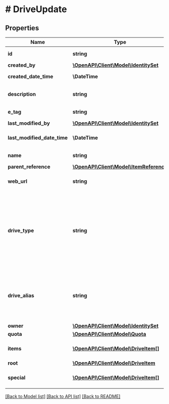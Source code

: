 # # DriveUpdate

## Properties

Name | Type | Description | Notes
------------ | ------------- | ------------- | -------------
**id** | **string** | The unique identifier for this drive. | [optional] [readonly]
**created_by** | [**\OpenAPI\Client\Model\IdentitySet**](IdentitySet.md) |  | [optional]
**created_date_time** | **\DateTime** | Date and time of item creation. Read-only. | [optional] [readonly]
**description** | **string** | Provides a user-visible description of the item. Optional. | [optional]
**e_tag** | **string** | ETag for the item. Read-only. | [optional] [readonly]
**last_modified_by** | [**\OpenAPI\Client\Model\IdentitySet**](IdentitySet.md) |  | [optional]
**last_modified_date_time** | **\DateTime** | Date and time the item was last modified. Read-only. | [optional] [readonly]
**name** | **string** | The name of the item. Read-write. | [optional]
**parent_reference** | [**\OpenAPI\Client\Model\ItemReference**](ItemReference.md) |  | [optional]
**web_url** | **string** | URL that displays the resource in the browser. Read-only. | [optional] [readonly]
**drive_type** | **string** | Describes the type of drive represented by this resource. Values are \&quot;personal\&quot; for users home spaces, \&quot;project\&quot;, \&quot;virtual\&quot; or \&quot;share\&quot;. Read-only. | [optional] [readonly]
**drive_alias** | **string** | The drive alias can be used in clients to make the urls user friendly. Example: &#39;personal/einstein&#39;. This will be used to resolve to the correct driveID. | [optional]
**owner** | [**\OpenAPI\Client\Model\IdentitySet**](IdentitySet.md) |  | [optional]
**quota** | [**\OpenAPI\Client\Model\Quota**](Quota.md) |  | [optional]
**items** | [**\OpenAPI\Client\Model\DriveItem[]**](DriveItem.md) | All items contained in the drive. Read-only. Nullable. | [optional] [readonly]
**root** | [**\OpenAPI\Client\Model\DriveItem**](DriveItem.md) |  | [optional]
**special** | [**\OpenAPI\Client\Model\DriveItem[]**](DriveItem.md) | A collection of special drive resources. | [optional]

[[Back to Model list]](../../README.md#models) [[Back to API list]](../../README.md#endpoints) [[Back to README]](../../README.md)

